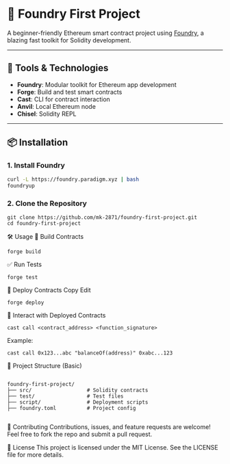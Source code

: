 # 🚀 Foundry First Project

A beginner-friendly Ethereum smart contract project using [Foundry](https://book.getfoundry.sh/), a blazing fast toolkit for Solidity development.

---

## 🧰 Tools & Technologies

- **Foundry**: Modular toolkit for Ethereum app development  
- **Forge**: Build and test smart contracts  
- **Cast**: CLI for contract interaction  
- **Anvil**: Local Ethereum node  
- **Chisel**: Solidity REPL  

---

## 📦 Installation

### 1. Install Foundry

```bash
curl -L https://foundry.paradigm.xyz | bash
foundryup
```

### 2. Clone the Repository
```
git clone https://github.com/mk-2871/foundry-first-project.git
cd foundry-first-project

```

🛠️ Usage
🔨 Build Contracts
```
forge build

```

✅ Run Tests
```
forge test

```
🚀 Deploy Contracts
Copy
Edit
```
forge deploy
```

🧪 Interact with Deployed Contracts

```
cast call <contract_address> <function_signature>

```

Example:
```
cast call 0x123...abc "balanceOf(address)" 0xabc...123

```

📁 Project Structure (Basic)
```

foundry-first-project/
├── src/                  # Solidity contracts
├── test/                 # Test files
├── script/               # Deployment scripts
├── foundry.toml          # Project config


```

🤝 Contributing
Contributions, issues, and feature requests are welcome!
Feel free to fork the repo and submit a pull request.

📄 License
This project is licensed under the MIT License.
See the LICENSE file for more details.


